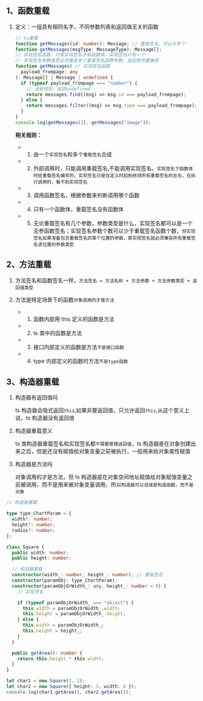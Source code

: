 ## 1、函数重载

1. 定义：一组具有相同名字，不同参数列表和返回值无关的函数

   ```typescript
   // ts重载
   function getMessages(id: number): Message; // 重载签名，可以与多个
   function getMessages(msgType: MessageType): Message[];
   // 实现签名函数，只有实现签名才有函数体，实现签名只有一个
   // 实现签名参数类型必须兼容多个重载签名函数参数，返回值也要兼容
   function getMessages( // 实现签名函数
     payload_frompage: any
   ): Message[] | Message | undefined {
     if (typeof payload_frompage === "number") {
       // 没有找到，返回undefined
       return messages.find((msg) => msg.id === payload_frompage);
     } else {
       return messages.filter((msg) => msg.type === payload_frompage);
     }
   }
   console.log(getMessages(1), getMessages("image"));
   ```

   **相关规则：**

   - 1. 由一个`实现签名`和多个`重载签名`合成

   - 2. 外部调用时，只能调用重载签名,不能调用实现签名。`实现签名下函数体时给重载签名编写的，实现签名只是在定义时起到统领所有重载签名的左右，在执行调用时，看不到实现签名`

   - 3. 调用函数签名，根据参数来判断调用哪个函数

   - 4. 只有一个函数体，重载签名没有函数体

   - 5. 无论重载签名有几个参数，参数类型是什么，实现签名都可以是一个无参函数签名；实现签名参数个数可以少于重载签名函数个数，`但实现签名如果准备包含重载签名的某个位置的参数，那实现签名就必须兼容所有重载签名该位置的参数类型`

## 2、方法重载

1. 方法签名和函数签名一样，`方法签名 = 方法名称 + 方法参数 + 方法参数类型 + 返回值类型`

2. 方法是特定场景下的函数`对象调用的才是方法`

   - 1. 函数内部用 this 定义的函数是方法

   - 2. ts 类中的函数是方法

   - 3. 接口内部定义的函数是方法`不是接口函数`

   - 4. type 内部定义的函数时方法`不是type函数`

## 3、构造器重载

1. 构造器有返回值吗

      ts 构造器会隐式返回`this`,如果非要返回值，只允许返回`this`,从这个意义上说，ts 构造器没有返回值

2. 构造器重载意义

      ts 类构造器重载签名和实现签名都`不需要管理返回值`，ts 构造器是在对象创建出来之后，但是还没有赋值给对象变量之前被执行，一般用来给对象属性赋值

3. 构造器是方法吗

      对象调用的才是方法，但 ts 构造器是在对象空间地址赋值给对象赋值变量之前被调用，而不是用来被对象变量调用，所以`构造器可以说成是构造函数，而不是对象`

```typescript
// 构造器重载

type type_ChartParam = {
  width?: number;
  height?: number;
  radius?: number;
};

class Square {
  public width: number;
  public height: number;

  // 构造器重载
  constructor(width_: number, height_: number); // 重载签名
  constructor(paramObj: type_ChartParam);
  constructor(paramObjOrWidth_: any, height_: number = 0) {
    // 实现签名

    if (typeof paramObjOrWidth_ === "object") {
      this.width = paramObjOrWidth_.width;
      this.height = paramObjOrWidth_.height;
    } else {
      this.width = paramObjOrWidth_;
      this.height = height_;
    }
  }

  public getArea(): number {
    return this.height * this.width;
  }
}

let char1 = new Square(1, 2);
let char2 = new Square({ height: 3, width: 4 });
console.log(char1.getArea(), char2.getArea());
```
